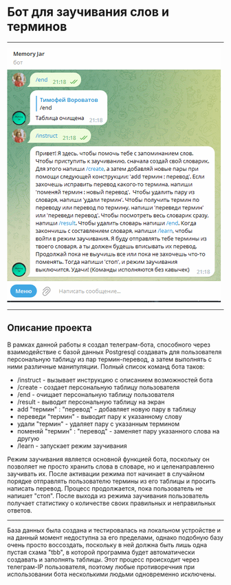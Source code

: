 # Бот для заучивания слов и терминов

---

![preview](bot_gif.gif)

---

## Описание проекта
В рамках данной работы я создал телеграм-бота, способного через взаимодействие с базой данных Postgresql создавать для пользователя персональную таблицу из пар термин-перевод, а затем выполнять с ними различные манипуляции. Полный список команд бота таков:

- /instruct - вызывает инструкцию с описанием возможностей бота
- /create - создает персональную таблицу пользователя
- /end - очищает персональную таблицу пользователя
- /result - выводит персональную таблицу на экран
- add "термин" : "перевод" - добавляет новую пару в таблицу
- переведи "термин" - выводит пару к указанному слову
- удали "термин" - удаляет пару с указанным термином
- поменяй "термин" : "перевод" - заменяет пару указанного слова на другую
- /learn - запускает режим заучивания

Режим заучивания является основной функцией бота, поскольку он позволяет не просто хранить слова в словаре, но и целенаправленно заучивать их. После активации режима пот начинает в случайном порядке отправлять пользователю термины из его таблицы и просить написать перевод. Процесс продолжается, пока пользователь не напишет "стоп". После выхода из режима заучивания пользователь получает статистику о количестве своих правильных и неправильных ответов. 

---

База данных была создана и тестировалась на локальном устройстве и на данный момент недоступна за его пределами, однако подобную базу очень просто воссоздать, поскольку в ней должна быть лишь одна пустая схама "tbb", в которой программа будет автоматически создавать и заполнять таблицы. Этот процесс происходит через телеграм-IP пользователя, поэтому любые противоречния при использовании бота несколькими людьми одновременно исключены. 
